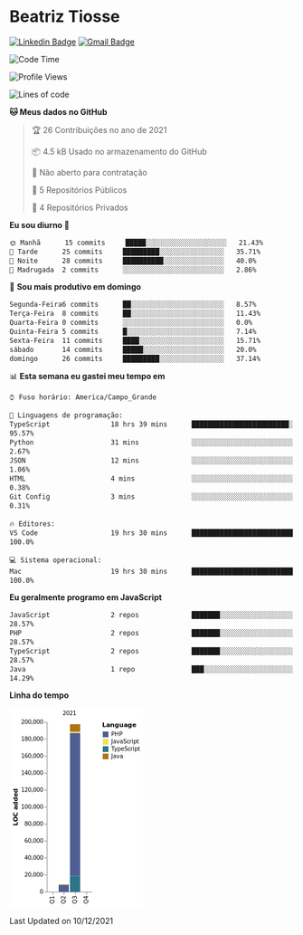# Beatriz **Tiosse**


[![Linkedin Badge](https://img.shields.io/badge/-Beatriz%20Tiosse-201B2D?style=flat-square&logo=Linkedin&logoColor=white&link=https://www.linkedin.com/in/beatriz-tiosse-terradas/)](https://www.linkedin.com/in/beatriz-tiosse-terradas/) 
[![Gmail Badge](https://img.shields.io/badge/-beatriz.terradas@gmail.com-201B2D?style=flat-square&logo=Gmail&logoColor=white&link=mailto:beatriz.terradas@gmail.com)](mailto:beatriz.terradas@gmail.com)


<!--START_SECTION:waka-->
![Code Time](http://img.shields.io/badge/Code%20Time-403%20hrs%205%20mins-blue)

![Profile Views](http://img.shields.io/badge/Visualizac%C3%B5es%20do%20perfil-0-blue)

![Lines of code](https://img.shields.io/badge/Desde%20o%20Hello%20World%20eu%20escrevi-206%20Thousand%20linhas%20de%20c%C3%B3digo-blue)

**🐱 Meus dados no GitHub** 

> 🏆 26 Contribuições no ano de 2021
 > 
> 📦 4.5 kB Usado no armazenamento do GitHub 
 > 
> 🚫 Não aberto para contratação
 > 
> 📜 5 Repositórios Públicos 
 > 
> 🔑 4 Repositórios Privados  
 > 
**Eu sou diurno 🐤** 

```text
🌞 Manhã      15 commits     █████░░░░░░░░░░░░░░░░░░░░   21.43% 
🌆 Tarde      25 commits     █████████░░░░░░░░░░░░░░░░   35.71% 
🌃 Noite      28 commits     ██████████░░░░░░░░░░░░░░░   40.0% 
🌙 Madrugada  2 commits      ░░░░░░░░░░░░░░░░░░░░░░░░░   2.86%

```
📅 **Sou mais produtivo em domingo** 

```text
Segunda-Feira6 commits      ██░░░░░░░░░░░░░░░░░░░░░░░   8.57% 
Terça-Feira  8 commits      ██░░░░░░░░░░░░░░░░░░░░░░░   11.43% 
Quarta-Feira 0 commits      ░░░░░░░░░░░░░░░░░░░░░░░░░   0.0% 
Quinta-Feira 5 commits      █░░░░░░░░░░░░░░░░░░░░░░░░   7.14% 
Sexta-Feira  11 commits     ████░░░░░░░░░░░░░░░░░░░░░   15.71% 
sábado       14 commits     █████░░░░░░░░░░░░░░░░░░░░   20.0% 
domingo      26 commits     █████████░░░░░░░░░░░░░░░░   37.14%

```


📊 **Esta semana eu gastei meu tempo em** 

```text
⌚︎ Fuso horário: America/Campo_Grande

💬 Linguagens de programação: 
TypeScript               18 hrs 39 mins      ████████████████████████░   95.57% 
Python                   31 mins             ░░░░░░░░░░░░░░░░░░░░░░░░░   2.67% 
JSON                     12 mins             ░░░░░░░░░░░░░░░░░░░░░░░░░   1.06% 
HTML                     4 mins              ░░░░░░░░░░░░░░░░░░░░░░░░░   0.38% 
Git Config               3 mins              ░░░░░░░░░░░░░░░░░░░░░░░░░   0.31%

🔥 Editores: 
VS Code                  19 hrs 30 mins      █████████████████████████   100.0%

💻 Sistema operacional: 
Mac                      19 hrs 30 mins      █████████████████████████   100.0%

```

**Eu geralmente programo em JavaScript** 

```text
JavaScript               2 repos             ███████░░░░░░░░░░░░░░░░░░   28.57% 
PHP                      2 repos             ███████░░░░░░░░░░░░░░░░░░   28.57% 
TypeScript               2 repos             ███████░░░░░░░░░░░░░░░░░░   28.57% 
Java                     1 repo              ███░░░░░░░░░░░░░░░░░░░░░░   14.29%

```


**Linha do tempo**

![Chart not found](https://raw.githubusercontent.com/beatriztiosse/beatriztiosse/master/charts/bar_graph.png) 


 Last Updated on 10/12/2021
<!--END_SECTION:waka-->
